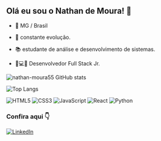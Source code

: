 ## Olá eu sou o Nathan de Moura! 👋

- 📍 MG / Brasil

- 🌱 constante evolução.

- 📚 estudante de análise e desenvolvimento de sistemas.

- 🚀💻🔧 Desenvolvedor Full Stack Jr.

![nathan-moura55 GitHub stats](https://github-readme-stats.vercel.app/api?username=nathan-moura55&show_icons=true&theme=dark)

![Top Langs](https://github-readme-stats.vercel.app/api/top-langs/?username=nathan-moura55&layout=compact&theme=dark)

![HTML5](https://img.shields.io/badge/html5-%23E34F26.svg?style=for-the-badge&logo=html5&logoColor=white) 
![CSS3](https://img.shields.io/badge/css3-%231572B6.svg?style=for-the-badge&logo=css3&logoColor=white) 
![JavaScript](https://img.shields.io/badge/javascript-%23323330.svg?style=for-the-badge&logo=javascript&logoColor=%23F7DF1E) 
![React](https://img.shields.io/badge/react-%2320232a.svg?style=for-the-badge&logo=react&logoColor=%2361DAFB) 
![Python](https://img.shields.io/badge/python-3670A0?style=for-the-badge&logo=python&logoColor=ffdd54)
### Confira aqui 👇

[![LinkedIn](https://img.shields.io/badge/linkedin-%230077B5.svg?style=for-the-badge&logo=linkedin&logoColor=white)](https://www.linkedin.com/in/nathan-de-moura-0ba264201/) 

